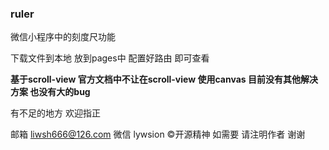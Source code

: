 ### ruler

微信小程序中的刻度尺功能<br>

下载文件到本地  放到pages中  配置好路由 即可查看 

**基于scroll-view 官方文档中不让在scroll-view 使用canvas 目前没有其他解决方案 也没有大的bug**

有不足的地方 欢迎指正

邮箱 liwsh666@126.com 
微信 lywsion
©开源精神 如需要 请注明作者 谢谢
